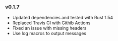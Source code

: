 ### v0.1.7

- Updated dependencies and tested with Rust 1.54
- Replaced Travis CI with Githib Actions
- Fixed an issue with missing headers
- Use log macros to output messages
